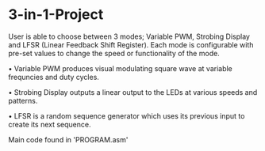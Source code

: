 # 3-in-1-Project
User is able to choose between 3 modes; Variable PWM, Strobing Display and LFSR (Linear Feedback Shift Register). 
Each mode is configurable with pre-set values to change the speed or functionality of the mode.

• Variable PWM produces visual modulating square wave at variable frequncies and duty cycles.

• Strobing Display outputs a linear output to the LEDs at various speeds and patterns.

• LFSR is a random sequence generator which uses its previous input to create its next sequence.

Main code found in 'PROGRAM.asm'
